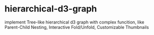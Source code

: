 # hierarchical-d3-graph
implement Tree-like hierarchical d3 graph  with complex funcition, like Parent-Child Nesting, Interactive Fold/Unfold, Customizable Thumbnails
